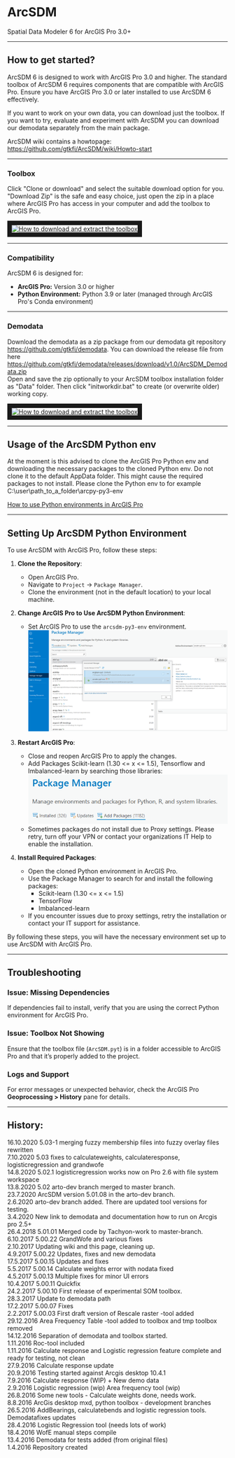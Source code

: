 # ArcSDM

Spatial Data Modeler 6 for ArcGIS Pro 3.0+

---

## How to get started?

ArcSDM 6 is designed to work with ArcGIS Pro 3.0 and higher. The standard toolbox of ArcSDM 6 requires components that are compatible with ArcGIS Pro. Ensure you have ArcGIS Pro 3.0 or later installed to use ArcSDM 6 effectively.

If you want to work on your own data, you can download just the toolbox. If you want to try, evaluate and experiment with ArcSDM you can download our demodata separately from the main package. <br>

ArcSDM wiki contains a howtopage: https://github.com/gtkfi/ArcSDM/wiki/Howto-start

---

### Toolbox <br>
Click "Clone or download" and select the suitable download option for you. "Download Zip" is the safe and easy choice, just open the zip in a place where ArcGIS Pro has access in your computer and add the toolbox to ArcGIS Pro. <br>

<a href="http://www.youtube.com/watch?feature=player_embedded&v=w-EAv2A2jOM
" target="_blank"><img src="http://img.youtube.com/vi/w-EAv2A2jOM/0.jpg" 
alt="How to download and extract the toolbox" width="240" height="180" border="10" /></a>

---

### Compatibility
ArcSDM 6 is designed for:
- **ArcGIS Pro:** Version 3.0 or higher
- **Python Environment:** Python 3.9 or later (managed through ArcGIS Pro's Conda environment)

---

### Demodata <br>
Download the demodata as a zip package from our demodata git repository https://github.com/gtkfi/demodata. You can download the release file from here https://github.com/gtkfi/demodata/releases/download/v1.0/ArcSDM_Demodata.zip <br>
Open and save the zip optionally to your ArcSDM toolbox installation folder as "Data" folder. Then click "initworkdir.bat" to create (or overwrite older) working copy. <br>

<a href="http://www.youtube.com/watch?feature=player_embedded&v=4rU1oDqEUrQ
" target="_blank"><img src="http://img.youtube.com/vi/4rU1oDqEUrQ/0.jpg" 
alt="How to download and extract the toolbox" width="240" height="180" border="10" /></a>

---

## Usage of the ArcSDM Python env

At the moment is this advised to clone the ArcGIS Pro Python env and downloading the necessary packages to the cloned Python env.
Do not clone it to the default AppData folder. This might cause the required packages to not install.
Please clone the Python env to for example C:\user\path_to_a_folder\arcpy-py3-env

[How to use Python environments in ArcGIS Pro](https://pro.arcgis.com/en/pro-app/latest/arcpy/get-started/activate-an-environment.htm)

---

## Setting Up ArcSDM Python Environment

To use ArcSDM with ArcGIS Pro, follow these steps:

1. **Clone the Repository**:
    - Open ArcGIS Pro.
    - Navigate to `Project` -> `Package Manager`.
    - Clone the environment (not in the default location) to your local machine.

2. **Change ArcGIS Pro to Use ArcSDM Python Environment**:
    - Set ArcGIS Pro to use the `arcsdm-py3-env` environment.
    ![Using ArcSDM Python Environment](./img/use_arcsdm-py3-env.PNG)

3. **Restart ArcGIS Pro**:
    - Close and reopen ArcGIS Pro to apply the changes.
    - Add Packages Scikit-learn (1.30 <= x <= 1.5), Tensorflow and Imbalanced-learn by searching those libraries:
    ![Add Packages to ArcSDM Python Environment](./img/add_packages_arcsdm_py3_env.PNG)
    - Sometimes packages do not install due to Proxy settings. Please retry, turn off your VPN or contact your organizations IT Help to enable the installation.

4. **Install Required Packages**:
    - Open the cloned Python environment in ArcGIS Pro.
    - Use the Package Manager to search for and install the following packages:
        - Scikit-learn (1.30 <= x <= 1.5)
        - TensorFlow
        - Imbalanced-learn
    - If you encounter issues due to proxy settings, retry the installation or contact your IT support for assistance.

By following these steps, you will have the necessary environment set up to use ArcSDM with ArcGIS Pro.

---

## Troubleshooting

### Issue: Missing Dependencies
If dependencies fail to install, verify that you are using the correct Python environment for ArcGIS Pro.

### Issue: Toolbox Not Showing
Ensure that the toolbox file (`ArcSDM.pyt`) is in a folder accessible to ArcGIS Pro and that it’s properly added to the project.

### Logs and Support
For error messages or unexpected behavior, check the ArcGIS Pro **Geoprocessing > History** pane for details.

---

## History:
16.10.2020 5.03-1 merging fuzzy membership files into fuzzy overlay files rewritten<br> 
7.10.2020 5.03 fixes to calculateweights, calculateresponse, logisticregression and grandwofe<br>
14.8.2020 5.02.1 logisticregression works now on Pro 2.6 with file system workspace<br> 
13.8.2020 5.02 arto-dev branch merged to master branch.<br> 
23.7.2020 ArcSDM version 5.01.08 in the arto-dev branch.<br>
2.6.2020 arto-dev branch added. There are updated tool versions for testing.<br>
3.4.2020 New link to demodata and documentation how to run on Arcgis pro 2.5+<br>
26.4.2018 5.01.01 Merged code by Tachyon-work to master-branch.<br>
6.10.2017 5.00.22 GrandWofe and various fixes<br>
2.10.2017 Updating wiki and this page, cleaning up. <br>
4.9.2017 5.00.22 Updates, fixes and new demodata<br>
17.5.2017 5.00.15 Updates and fixes <br>
5.5.2017 5.00.14 Calculate weights error with nodata fixed <br>
4.5.2017 5.00.13 Multiple fixes for minor UI errors <br>
10.4.2017 5.00.11 Quickfix<br>
24.2.2017 5.00.10 First release of experimental SOM toolbox.<br>
28.3.2017 Update to demodata path<br>
17.2.2017 5.00.07 Fixes <br>
2.2.2017 5.00.03 First draft version of Rescale raster -tool added<br>
29.12.2016 Area Frequency Table -tool added to toolbox and tmp toolbox removed<br>
14.12.2016 Separation of demodata and toolbox started.<br>
1.11.2016 Roc-tool included <br>
1.11.2016 Calculate response and Logistic regression feature complete and ready for testing, not clean<br>
27.9.2016 Calculate response update <br>
20.9.2016 Testing started against Arcgis desktop 10.4.1 <br>
7.9.2016 Calculate response (WIP) + New demo data <br>
2.9.2016 Logistic regression (wip) Area frequency tool (wip)<br>
26.8.2016 Some new tools - Calculate weights done, needs work.<br>
8.8.2016  ArcGis desktop mxd, python toolbox - development branches <br>
26.5.2016 AddBearings, calculatebends and logistic regression tools. Demodatafixes updates<br>
28.4.2016 Logistic Regression tool (needs lots of work)<br>
18.4.2016 WofE manual steps compile<br>
13.4.2016 Demodata for tests added (from original files)<br>
1.4.2016 Repository created <br>
